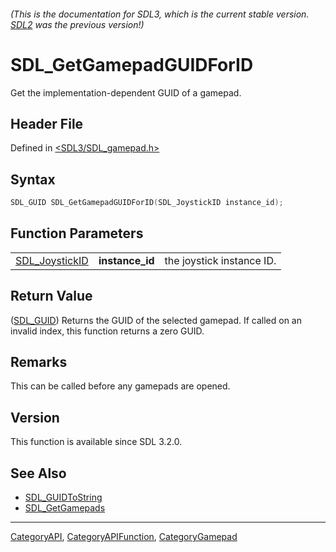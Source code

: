 ###### (This is the documentation for SDL3, which is the current stable version. [SDL2](https://wiki.libsdl.org/SDL2/) was the previous version!)
# SDL_GetGamepadGUIDForID

Get the implementation-dependent GUID of a gamepad.

## Header File

Defined in [<SDL3/SDL_gamepad.h>](https://github.com/libsdl-org/SDL/blob/main/include/SDL3/SDL_gamepad.h)

## Syntax

```c
SDL_GUID SDL_GetGamepadGUIDForID(SDL_JoystickID instance_id);
```

## Function Parameters

|                                  |                 |                           |
| -------------------------------- | --------------- | ------------------------- |
| [SDL_JoystickID](SDL_JoystickID) | **instance_id** | the joystick instance ID. |

## Return Value

([SDL_GUID](SDL_GUID)) Returns the GUID of the selected gamepad. If called
on an invalid index, this function returns a zero GUID.

## Remarks

This can be called before any gamepads are opened.

## Version

This function is available since SDL 3.2.0.

## See Also

- [SDL_GUIDToString](SDL_GUIDToString)
- [SDL_GetGamepads](SDL_GetGamepads)

----
[CategoryAPI](CategoryAPI), [CategoryAPIFunction](CategoryAPIFunction), [CategoryGamepad](CategoryGamepad)

